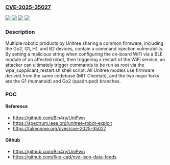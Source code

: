 ### [CVE-2025-35027](https://cve.mitre.org/cgi-bin/cvename.cgi?name=CVE-2025-35027)
![](https://img.shields.io/static/v1?label=Product&message=G1&color=blue)
![](https://img.shields.io/static/v1?label=Product&message=Go2&color=blue)
![](https://img.shields.io/static/v1?label=Version&message=0%20&color=brightgreen)
![](https://img.shields.io/static/v1?label=Vulnerability&message=CWE-78%20Improper%20Neutralization%20of%20Special%20Elements%20used%20in%20an%20OS%20Command%20('OS%20Command%20Injection')&color=brightgreen)

### Description

Multiple robotic products by Unitree sharing a common firmware, including the Go2, G1, H1, and B2 devices, contain a command injection vulnerability. By setting a malicious string when configuring the on-board WiFi via a BLE module of an affected robot, then triggering a restart of the WiFi service, an attacker can ultimately trigger commands to be run as root via the wpa_supplicant_restart.sh shell script. All Unitree models use firmware derived from the same codebase (MIT Cheetah), and the two major forks are the G1 (humanoid) and Go2 (quadruped) branches.

### POC

#### Reference
- https://github.com/Bin4ry/UniPwn
- https://spectrum.ieee.org/unitree-robot-exploit
- https://takeonme.org/cves/cve-2025-35027

#### Github
- https://github.com/Bin4ry/UniPwn
- https://github.com/fkie-cad/nvd-json-data-feeds

